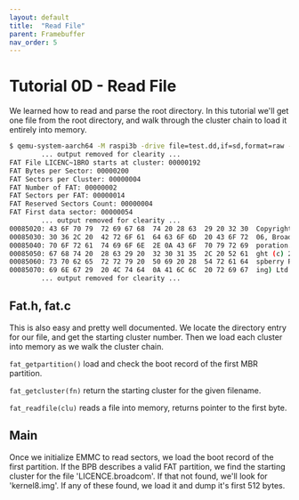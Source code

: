 ```yaml
---
layout: default
title:  "Read File"
parent: Framebuffer
nav_order: 5
---
```


Tutorial 0D - Read File
=======================

We learned how to read and parse the root directory. In this tutorial we'll get one file from the
root directory, and walk through the cluster chain to load it entirely into memory.

```sh
$ qemu-system-aarch64 -M raspi3b -drive file=test.dd,if=sd,format=raw -serial stdio
        ... output removed for clearity ...
FAT File LICENC~1BRO starts at cluster: 00000192
FAT Bytes per Sector: 00000200
FAT Sectors per Cluster: 00000004
FAT Number of FAT: 00000002
FAT Sectors per FAT: 00000014
FAT Reserved Sectors Count: 00000004
FAT First data sector: 00000054
        ... output removed for clearity ...
00085020: 43 6F 70 79  72 69 67 68  74 20 28 63  29 20 32 30  Copyright (c) 20
00085030: 30 36 2C 20  42 72 6F 61  64 63 6F 6D  20 43 6F 72  06, Broadcom Cor
00085040: 70 6F 72 61  74 69 6F 6E  2E 0A 43 6F  70 79 72 69  poration..Copyri
00085050: 67 68 74 20  28 63 29 20  32 30 31 35  2C 20 52 61  ght (c) 2015, Ra
00085060: 73 70 62 65  72 72 79 20  50 69 20 28  54 72 61 64  spberry Pi (Trad
00085070: 69 6E 67 29  20 4C 74 64  0A 41 6C 6C  20 72 69 67  ing) Ltd.All rig
        ... output removed for clearity ...
```

Fat.h, fat.c
------------

This is also easy and pretty well documented. We locate the directory entry for our file, and get
the starting cluster number. Then we load each cluster into memory as we walk the cluster chain.

`fat_getpartition()` load and check the boot record of the first MBR partition.

`fat_getcluster(fn)` return the starting cluster for the given filename.

`fat_readfile(clu)` reads a file into memory, returns pointer to the first byte.

Main
----

Once we initialize EMMC to read sectors, we load the boot record of the first partition. If the BPB
describes a valid FAT partition, we find the starting cluster for the file 'LICENCE.broadcom'. If that
not found, we'll look for 'kernel8.img'. If any of these found, we load it and dump it's first 512 bytes.

